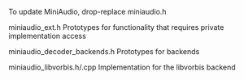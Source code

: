 To update MiniAudio, drop-replace miniaudio.h

miniaudio_ext.h
    Prototypes for functionality that requires private implementation access

miniaudio_decoder_backends.h
    Prototypes for backends

miniaudio_libvorbis.h/.cpp
    Implementation for the libvorbis backend
